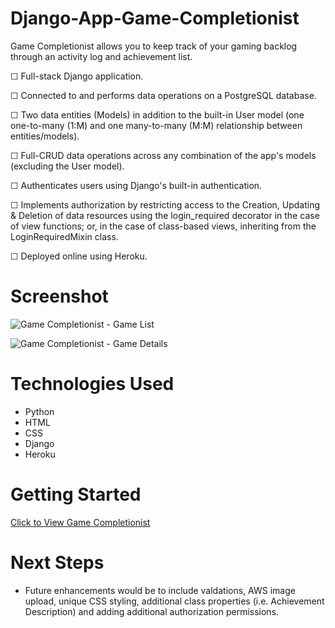 # Django-App-Game-Completionist
Game Completionist allows you to keep track of your gaming backlog through an activity log and achievement list. 

☐ Full-stack Django application.

☐ Connected to and performs data operations on a PostgreSQL database.

☐ Two data entities (Models) in addition to the built-in User model (one one-to-many (1:M) and one many-to-many (M:M) relationship between entities/models).

☐ Full-CRUD data operations across any combination of the app's models (excluding the User model).

☐ Authenticates users using Django's built-in authentication.

☐ Implements authorization by restricting access to the Creation, Updating & Deletion of data resources using the login_required decorator in the case of view functions; or, in the case of class-based views, inheriting from the LoginRequiredMixin class.

☐ Deployed online using Heroku.

# Screenshot

![Game Completionist - Game List](https://github.com/ljzepeda/Django-App-Game-Completionist/assets/127067223/606e5eac-b02d-4c0a-8b06-2182671dc9dc)

![Game Completionist - Game Details](https://github.com/ljzepeda/Django-App-Game-Completionist/assets/127067223/ac50cad0-386b-4c9e-aa80-ae331148823c)

# Technologies Used

- Python
- HTML
- CSS
- Django
- Heroku

# Getting Started

[Click to View Game Completionist](https://gamecompletionist.herokuapp.com/)

# Next Steps

- Future enhancements would be to include valdations, AWS image upload, unique CSS styling, additional class properties (i.e. Achievement Description) and adding additional authorization permissions.
